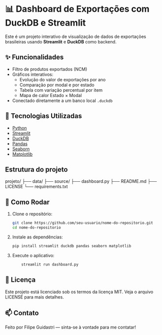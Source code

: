 # 📊 Dashboard de Exportações com DuckDB e Streamlit

Este é um projeto interativo de visualização de dados de exportações brasileiras usando **Streamlit** e **DuckDB** como backend.

## ✨ Funcionalidades

- Filtro de produtos exportados (NCM)
- Gráficos interativos:
  - Evolução do valor de exportações por ano
  - Comparação por modal e por estado
  - Tabela com variação percentual por item
  - Mapa de calor Estado × Modal
- Conectado diretamente a um banco local `.duckdb`

## 🔧 Tecnologias Utilizadas

- [Python](https://www.python.org/)
- [Streamlit](https://streamlit.io/)
- [DuckDB](https://duckdb.org/)
- [Pandas](https://pandas.pydata.org/)
- [Seaborn](https://seaborn.pydata.org/)
- [Matplotlib](https://matplotlib.org/)

## Estrutura do projeto
projeto/
├── data/ 
├── source/ 
    ├── dashboard.py
    ├── README.md
    ├── LICENSE
    └── requirements.txt

## 🚀 Como Rodar

1. Clone o repositório:
   ```bash
   git clone https://github.com/seu-usuario/nome-do-repositorio.git
   cd nome-do-repositorio

2. Instale as dependências:
    ```bash
    pip install streamlit duckdb pandas seaborn matplotlib


3. Execute o aplicativo:

    ```bash
        streamlit run dashboard.py

## 📝 Licença
Este projeto está licenciado sob os termos da licença MIT. Veja o arquivo LICENSE para mais detalhes.

## 📫 Contato
Feito por Filipe Guidastri — sinta-se à vontade para me contatar!
